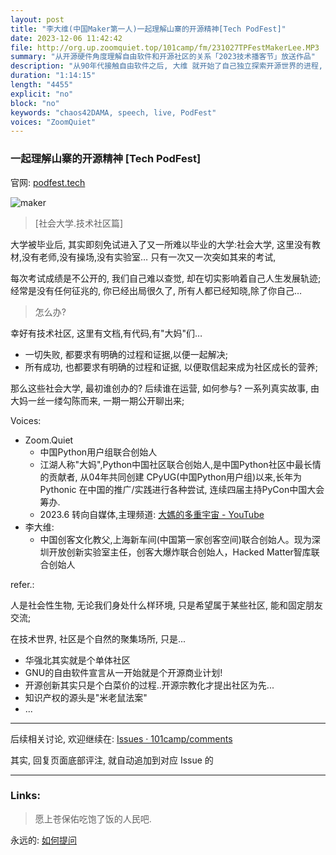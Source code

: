 ```yaml
---
layout: post
title: "李大维(中国Maker第一人)一起理解山寨的开源精神[Tech PodFest]"
date: 2023-12-06 11:42:42 
file: http://org.up.zoomquiet.top/101camp/fm/231027TPFestMakerLee.MP3
summary: "从开源硬件角度理解自由软件和开源社区的关系「2023技术播客节」放送作品"
description: "从90年代接触自由软件之后, 大维 就开始了自己独立探索开源世界的进程, 从商业角度理解了开源协作后, 不再被主流媒体左右, 和有趣的人一起创造有趣味的作品..."
duration: "1:14:15" 
length: "4455"
explicit: "no" 
block: "no" 
keywords: "chaos42DAMA, speech, live, PodFest"
voices: "ZoomQuiet"
---
```


### 一起理解山寨的开源精神 [Tech PodFest]
官网: [podfest.tech](https://podfest.tech/zh-CN)

![maker](https://ipic.zoomquiet.top/2023-12-05-vlog-chaos42-livintalks.033.jpeg)


> [社会大学.技术社区篇]

大学被毕业后, 其实即刻免试进入了又一所难以毕业的大学:社会大学,
这里没有教材,没有老师,没有操场,没有实验室…
只有一次又一次突如其来的考试, 

每次考试成绩是不公开的, 我们自己难以查觉, 却在切实影响着自己人生发展轨迹;
经常是没有任何征兆的, 你已经出局很久了, 所有人都已经知晓,除了你自己…

> 怎么办?

幸好有技术社区, 这里有文档,有代码,有"大妈"们… 

- 一切失败, 都要求有明确的过程和证据,以便一起解决;
- 所有成功, 也都要求有明确的过程和证据, 以便取信起来成为社区成长的营养;

那么这些社会大学, 最初谁创办的? 后续谁在运营, 如何参与?
一系列真实故事, 由大妈一丝一缕勾陈而来, 一期一期公开聊出来;



Voices:

- Zoom.Quiet
    + 中国Python用户组联合创始人
    + 江湖人称"大妈",Python中国社区联合创始人,是中国Python社区中最长情的贡献者, 从04年共同创建 CPyUG(中国Python用户组)以来,长年为 Pythonic 在中国的推广/实践进行各种尝试, 连续四届主持PyCon中国大会筹办. 
    + 2023.6 转向自媒体,主理频道: [大媽的多重宇宙 - YouTube](https://www.youtube.com/@Chaos42DAMA)
- 李大维:
    + 中国创客文化教父,上海新车间(中国第一家创客空间)联合创始人。现为深圳开放创新实验室主任，创客大爆炸联合创始人，Hacked Matter智库联合创始人


refer.:

人是社会性生物, 无论我们身处什么样环境,
只是希望属于某些社区, 能和固定朋友交流;

在技术世界, 社区是个自然的聚集场所,
只是...


- 华强北其实就是个单体社区
- GNU的自由软件宣言从一开始就是个开源商业计划!
- 开源创新其实只是个白菜价的过程..开源宗教化才提出社区为先...
- 知识产权的源头是"米老鼠法案"
- ...




-------------

后续相关讨论, 欢迎继续在:
[Issues · 101camp/comments](https://github.com/101camp/comments/issues)


其实, 回复页面底部评注, 就自动追加到对应 Issue 的

-------------
### Links: 
> 愿上苍保佑吃饱了饭的人民吧.


永远的: [如何提问](https://gitlab.com/101camp/2py/tasks/wikis/HandBooks/Hb4Ask)








